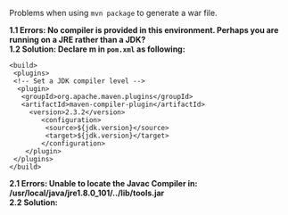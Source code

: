 Problems when using `mvn package` to generate a war file.

**1.1 Errors: No compiler is provided in this environment. Perhaps you are running on a JRE rather than a JDK?**  
**1.2 Solution: Declare m in `pom.xml` as following:**
```
<build>
 <plugins>
 <!-- Set a JDK compiler level -->
  <plugin>
   <groupId>org.apache.maven.plugins</groupId>
   <artifactId>maven-compiler-plugin</artifactId>
	 <version>2.3.2</version>
		<configuration>
		 <source>${jdk.version}</source>
		 <target>${jdk.version}</target>
		</configuration>
	</plugin>
 </plugins>
</build>
```  
**2.1 Errors: Unable to locate the Javac Compiler in: /usr/local/java/jre1.8.0_101/../lib/tools.jar**  
**2.2 Solution:**


